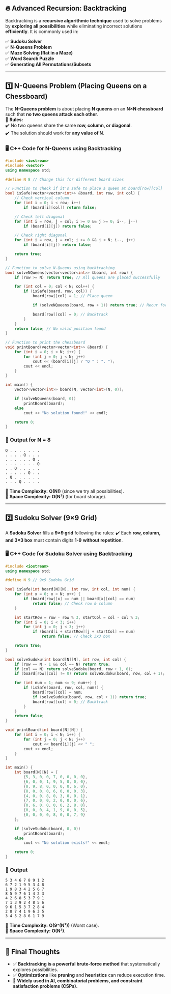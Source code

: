 ## **🔥 Advanced Recursion: Backtracking**
Backtracking is a **recursive algorithmic technique** used to solve problems by **exploring all possibilities** while eliminating incorrect solutions **efficiently**. It is commonly used in:  

✅ **Sudoku Solver**  
✅ **N-Queens Problem**  
✅ **Maze Solving (Rat in a Maze)**  
✅ **Word Search Puzzle**  
✅ **Generating All Permutations/Subsets**  

---

## **1️⃣ N-Queens Problem (Placing Queens on a Chessboard)**
The **N-Queens problem** is about placing **N queens** on an **N×N chessboard** such that **no two queens attack each other**.  
📌 **Rules:**  
✔️ No two queens share the same **row, column, or diagonal**.  
✔️ The solution should work for **any value of N**.  

### **🖥️ C++ Code for N-Queens using Backtracking**
```cpp
#include <iostream>
#include <vector>
using namespace std;

#define N 8 // Change this for different board sizes

// Function to check if it's safe to place a queen at board[row][col]
bool isSafe(vector<vector<int>> &board, int row, int col) {
    // Check vertical column
    for (int i = 0; i < row; i++)
        if (board[i][col]) return false;

    // Check left diagonal
    for (int i = row, j = col; i >= 0 && j >= 0; i--, j--)
        if (board[i][j]) return false;

    // Check right diagonal
    for (int i = row, j = col; i >= 0 && j < N; i--, j++)
        if (board[i][j]) return false;

    return true;
}

// Function to solve N-Queens using backtracking
bool solveNQueens(vector<vector<int>> &board, int row) {
    if (row >= N) return true; // All queens are placed successfully

    for (int col = 0; col < N; col++) {
        if (isSafe(board, row, col)) {
            board[row][col] = 1; // Place queen

            if (solveNQueens(board, row + 1)) return true; // Recur for next row

            board[row][col] = 0; // Backtrack
        }
    }
    return false; // No valid position found
}

// Function to print the chessboard
void printBoard(vector<vector<int>> &board) {
    for (int i = 0; i < N; i++) {
        for (int j = 0; j < N; j++)
            cout << (board[i][j] ? "Q " : ". ");
        cout << endl;
    }
}

int main() {
    vector<vector<int>> board(N, vector<int>(N, 0));

    if (solveNQueens(board, 0))
        printBoard(board);
    else
        cout << "No solution found!" << endl;

    return 0;
}
```

### **🔹 Output for N = 8**
```
Q . . . . . . . 
. . . . Q . . . 
. . . . . . Q . 
. . . . . . . Q 
. . Q . . . . . 
. . . . . Q . . 
. Q . . . . . . 
. . . Q . . . . 
```

📌 **Time Complexity:** **O(N!)** (since we try all possibilities).  
📌 **Space Complexity:** **O(N²)** (for board storage).  

---

## **2️⃣ Sudoku Solver (9×9 Grid)**
A **Sudoku Solver** fills a **9×9 grid** following the rules:
✔️ Each **row, column, and 3×3 box** must contain digits **1-9** **without repetition**.  

### **🖥️ C++ Code for Sudoku Solver using Backtracking**
```cpp
#include <iostream>
using namespace std;

#define N 9 // 9x9 Sudoku Grid

bool isSafe(int board[N][N], int row, int col, int num) {
    for (int x = 0; x < N; x++) {
        if (board[row][x] == num || board[x][col] == num)
            return false; // Check row & column
    }

    int startRow = row - row % 3, startCol = col - col % 3;
    for (int i = 0; i < 3; i++)
        for (int j = 0; j < 3; j++)
            if (board[i + startRow][j + startCol] == num)
                return false; // Check 3x3 box

    return true;
}

bool solveSudoku(int board[N][N], int row, int col) {
    if (row == N - 1 && col == N) return true;
    if (col == N) return solveSudoku(board, row + 1, 0);
    if (board[row][col] != 0) return solveSudoku(board, row, col + 1);

    for (int num = 1; num <= 9; num++) {
        if (isSafe(board, row, col, num)) {
            board[row][col] = num;
            if (solveSudoku(board, row, col + 1)) return true;
            board[row][col] = 0; // Backtrack
        }
    }
    return false;
}

void printBoard(int board[N][N]) {
    for (int i = 0; i < N; i++) {
        for (int j = 0; j < N; j++)
            cout << board[i][j] << " ";
        cout << endl;
    }
}

int main() {
    int board[N][N] = {
        {5, 3, 0, 0, 7, 0, 0, 0, 0},
        {6, 0, 0, 1, 9, 5, 0, 0, 0},
        {0, 9, 8, 0, 0, 0, 0, 6, 0},
        {8, 0, 0, 0, 6, 0, 0, 0, 3},
        {4, 0, 0, 8, 0, 3, 0, 0, 1},
        {7, 0, 0, 0, 2, 0, 0, 0, 6},
        {0, 6, 0, 0, 0, 0, 2, 8, 0},
        {0, 0, 0, 4, 1, 9, 0, 0, 5},
        {0, 0, 0, 0, 8, 0, 0, 7, 9}
    };

    if (solveSudoku(board, 0, 0))
        printBoard(board);
    else
        cout << "No solution exists!" << endl;

    return 0;
}
```

### **🔹 Output**
```
5 3 4 6 7 8 9 1 2
6 7 2 1 9 5 3 4 8
1 9 8 3 4 2 5 6 7
8 5 9 7 6 1 4 2 3
4 2 6 8 5 3 7 9 1
7 1 3 9 2 4 8 5 6
9 6 1 5 3 7 2 8 4
2 8 7 4 1 9 6 3 5
3 4 5 2 8 6 1 7 9
```

📌 **Time Complexity:** **O(9^(N²))** (Worst case).  
📌 **Space Complexity:** **O(N²)**.  

---

## **🎯 Final Thoughts**
- ✅ **Backtracking is a powerful brute-force method** that systematically explores possibilities.
- ✅ **Optimizations** like **pruning** and **heuristics** can reduce execution time.
- 🚀 **Widely used in AI, combinatorial problems, and constraint satisfaction problems (CSPs).**


